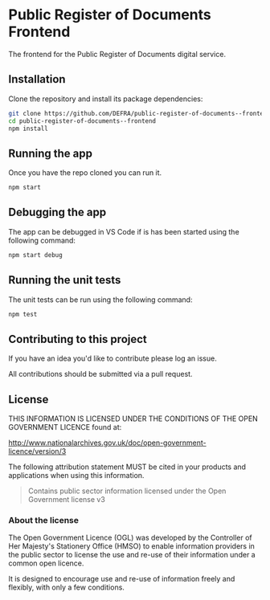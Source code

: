 # Public Register of Documents Frontend

The frontend for the Public Register of Documents digital service.

## Installation

Clone the repository and install its package dependencies:

```bash
git clone https://github.com/DEFRA/public-register-of-documents--frontend.git
cd public-register-of-documents--frontend
npm install
```

## Running the app

Once you have the repo cloned you can run it.

```bash
npm start
```

## Debugging the app

The app can be debugged in VS Code if is has been started using the following command:

```bash
npm start debug
```

## Running the unit tests

The unit tests can be run using the following command:

```bash
npm test
```

## Contributing to this project

If you have an idea you'd like to contribute please log an issue.

All contributions should be submitted via a pull request.

## License

THIS INFORMATION IS LICENSED UNDER THE CONDITIONS OF THE OPEN
GOVERNMENT LICENCE found at:

<http://www.nationalarchives.gov.uk/doc/open-government-licence/version/3>

The following attribution statement MUST be cited in your products
and applications when using this information.

> Contains public sector information licensed under the Open
> Government license v3

### About the license

The Open Government Licence (OGL) was developed by the Controller
of Her Majesty's Stationery Office (HMSO) to enable information
providers in the public sector to license the use and re-use of
their information under a common open licence.

It is designed to encourage use and re-use of information freely
and flexibly, with only a few conditions.
